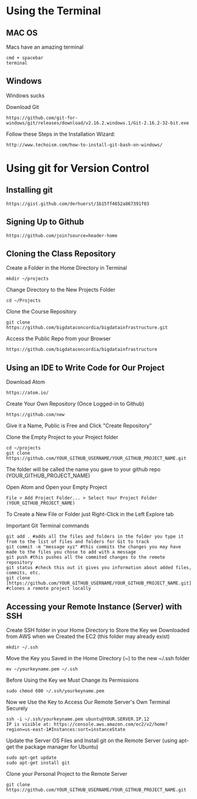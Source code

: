 # Using the Terminal

## MAC OS
Macs have an amazing terminal
```
cmd + spacebar
terminal
```

## Windows
Windows sucks

Download Git
```
https://github.com/git-for-windows/git/releases/download/v2.16.2.windows.1/Git-2.16.2-32-bit.exe
```

Follow these Steps in the Installation Wizard:
```
http://www.techoism.com/how-to-install-git-bash-on-windows/
```

# Using git for Version Control

## Installing git

```
https://gist.github.com/derhuerst/1b15ff4652a867391f03
```

## Signing Up to Github

```
https://github.com/join?source=header-home
```

## Cloning the Class Repository

Create a Folder in the Home Directory in Terminal
```
mkdir ~/projects
```

Change Directory to the New Projects Folder
```
cd ~/Projects
```

Clone the Course Repository
```
git clone https://github.com/bigdataconcordia/bigdatainfrastructure.git
```

Access the Public Repo from your Browser
```
https://github.com/bigdataconcordia/bigdatainfrastructure
```

## Using an IDE to Write Code for Our Project
Download Atom
```
https://atom.io/
```

Create Your Own Repository (Once Logged-in to Github)
```
https://github.com/new
```

Give it a Name, Public is Free and Click "Create Repository"

Clone the Empty Project to your Project folder
```
cd ~/projects
git clone https://github.com/YOUR_GITHUB_USERNAME/YOUR_GITHUB_PROJECT_NAME.git
```
The folder will be called the name you gave to your github repo (YOUR_GITHUB_PROJECT_NAME)

Open Atom and Open your Empty Project
```
File > Add Project Folder... > Select Your Project Folder (YOUR_GITHUB_PROJECT_NAME)
```

To Create a New File or Folder just Right-Click in the Left Explore tab

Important Git Terminal commands
```
git add . #adds all the files and folders in the folder you type it from to the list of files and folders for Git to track
git commit -m "message xyz" #this commits the changes you may have made to the files you chose to add with a message
git push #this pushes all the commited changes to the remote repository
git status #check this out it gives you information about added files, commits, etc.
git clone [https://github.com/YOUR_GITHUB_USERNAME/YOUR_GITHUB_PROJECT_NAME.git] #clones a remote project locally
```

## Accessing your Remote Instance (Server) with SSH

Create SSH folder in your Home Directory to Store the Key we Downloaded from AWS when we Created the EC2 (this folder may already exist)
```
mkdir ~/.ssh
```

Move the Key you Saved in the Home Directory (~) to the new ~/.ssh folder
```
mv ~/yourkeyname.pem ~/.ssh
```

Before Using the Key we Must Change its Permissions
```
sudo chmod 600 ~/.ssh/yourkeyname.pem   
```

Now we Use the Key to Access Our Remote Server's Own Terminal Securely
```
ssh -i ~/.ssh/yourkeyname.pem ubuntu@YOUR.SERVER.IP.12
IP is visible at: https://console.aws.amazon.com/ec2/v2/home?region=us-east-1#Instances:sort=instanceState
```

Update the Server OS Files and Install git on the Remote Server (using apt-get the package manager for Ubuntu)
```
sudo apt-get update
sudo apt-get install git
```

Clone your Personal Project to the Remote Server
```
git clone https://github.com/YOUR_GITHUB_USERNAME/YOUR_GITHUB_PROJECT_NAME.git
```
